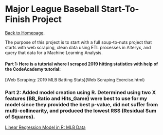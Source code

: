 # Major League Baseball Start-To-Finish Project
[Back to Homepage](https://drewsp7.github.io).

The purpose of this project is to start with a full soup-to-nuts project that starts with web scraping, clean data using ETL processes in Alteryx, and query that data for a Machine Learning Analysis.

#### Part 1: Here is a tutorial where I scraped 2019 hitting statistics with help of the CodeAcademy tutorial:
[Web Scraping: 2019 MLB Batting Stats](Web Scraping Exercise.html)

### Part 2: Added model creation using R. Determined using two X features (BB_Ratio and Hits_Game) were best to use for my model since they provided the best p-value, did not suffer from multi-collinearity, and produced the lowest RSS (Residual Sum of Squares).
[Linear Regression Model in R: MLB Data](Web_Scraping_MLB_Part2R_MLModel.Rmd)
